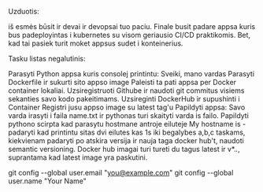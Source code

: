 Uzduotis:

iš esmės būsit ir devai ir devopsai tuo paciu. Finale busit padare appsa kuris bus padeployintas i kubernetes su visom geriausio CI/CD praktikomis. Bet, kad tai pasiek turit moket appsus sudet i konteinerius. 

 

Tasku listas negalutinis:

 Parasyti Python appsa kuris consolej printintu: Sveiki, mano vardas <TavoVardas>
Parasyti Dockerfile ir sukurti sito appso image
Paleisti ta pati appsa per Docker container lokaliai.
Uzsiregistruoti Githube ir naudoti git commitus visiems sekanties savo kodo pakeitimams.
Uzsireginti DockerHub ir supushinti i Container Registri jusu appso image su latest tag'u
Papildyti appsa:
Savo varda irasyti i faila name.txt ir pythonas turi skaityti varda is failo.
Papildyti pythono scirpta kad parasytu hostmane antroje eiluteje My hostname is - <hostname>
padaryti kad printintu sitas dvi eilutes kas 1s iki begalybes
a,b,c taskams, kiekvienam padaryti po atskira versija ir nauja taga docker hub't, naudoti semantic versioning. Docker hub imagai turi tureti du tagus latest ir v*.*.*, suprantama kad latest image yra paskutini.

 git config --global user.email "you@example.com"
  git config --global user.name "Your Name"